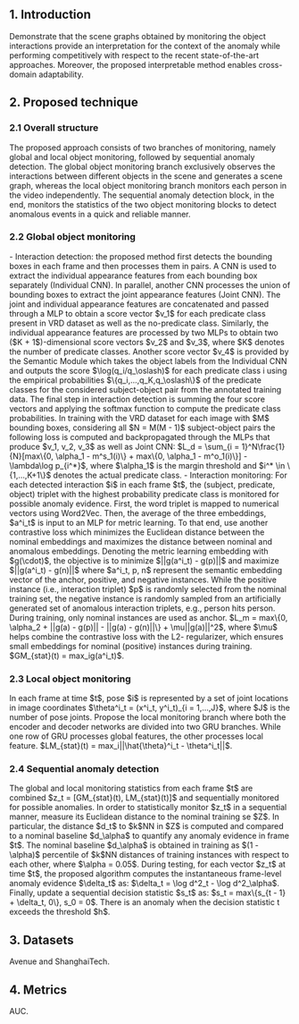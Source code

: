 <h2>1. Introduction</h2>
Demonstrate that the scene graphs obtained by monitoring the object interactions provide an interpretation for the context of the anomaly while performing competitively with respect to the recent state-of-the-art approaches. Moreover, the proposed interpretable method enables cross-domain adaptability.
<h2>2. Proposed technique</h2>
<h3>2.1 Overall structure</h3>
The proposed approach consists of two branches of monitoring, namely global and local object monitoring, followed by sequential anomaly detection. The global object monitoring branch exclusively observes the interactions between different objects in the scene and generates a scene graph, whereas the local object monitoring branch monitors each person in the video independently. The sequential anomaly detection block, in the end, monitors the statistics of the two object monitoring blocks to detect anomalous events in a quick and reliable manner.
<h3>2.2 Global object monitoring</h3>
- Interaction detection: the proposed method first detects the bounding boxes in each frame and then processes them in pairs. A CNN is used to extract the individual appearance features from each bounding box separately (Individual CNN). In parallel, another CNN processes the union of bounding boxes to extract the joint appearance features (Joint CNN). The joint and individual appearance features are concatenated and passed through a MLP to obtain a score vector $v_1$ for each predicate class present in VRD dataset as well as the no-predicate class. Similarly, the individual appearance features are processed by two MLPs to obtain two ($K + 1$)-dimensional score vectors $v_2$ and $v_3$, where $K$ denotes the number of predicate classes. Another score vector $v_4$ is provided by the Semantic Module which takes the object labels from the Individual CNN and outputs the score $\log(q_i/q_\oslash)$ for each predicate class i using the empirical probabilities $\{q_i,...,q_K,q_\oslash\}$ of the predicate classes for the considered subject-object pair from the annotated training data. The final step in interaction detection is summing the four score vectors and applying the softmax function to compute the predicate class probabilities. In training with the VRD dataset for each image with $M$ bounding boxes, considering all $N = M(M - 1)$ subject-object pairs the following loss is computed and backpropagated through the MLPs that produce $v_1, v_2, v_3$ as well as Joint CNN: $L_d = \sum_{i = 1}^N\frac{1}{N}[max\{0, \alpha_1 - m^s_1(i)\} + max\{0, \alpha_1 - m^o_1(i)\}] - \lambda\log p_{i^*}$, where $\alpha_1$ is the margin threshold and $i^* \in \{1,...,K+1\}$ denotes the actual predicate class.
- Interaction monitoring: For each detected interaction $i$ in each frame $t$, the (subject, predicate, object) triplet with the highest probability predicate class is monitored for possible anomaly evidence. First, the word triplet is mapped to numerical vectors using Word2Vec. Then, the average of the three embeddings, $a^i_t$ is input to an MLP for metric learning. To that end, use another contrastive loss which minimizes the Euclidean distance between the nominal embeddings and maximizes the distance between nominal and anomalous embeddings. Denoting the metric learning embedding with $g(\cdot)$, the objective is to minimize $||g(a^i_t) - g(p)||$ and maximize $||g(a^i_t) - g(n)||$ where $a^i_t, p, n$ represent the semantic embedding vector of the anchor, positive, and negative instances. While the positive instance (i.e., interaction triplet) $p$ is randomly selected from the nominal training set, the negative instance is randomly sampled from an artificially generated set of anomalous interaction triplets, e.g., person hits person. During training, only nominal instances are used as anchor. $L_m = max\{0, \alpha_2 + ||g(a) - g(p)|| - ||g(a) - g(n)||\} + \mu||g(a)||^2$, where $\mu$ helps combine the contrastive loss with the L2- regularizer, which ensures small embeddings for nominal (positive) instances during training. $GM_{stat}(t) = max_ig(a^i_t)$.
<h3>2.3 Local object monitoring</h3>
In each frame at time $t$, pose $i$ is represented by a set of joint locations in image coordinates $\theta^i_t = (x^i_t, y^i_t)_{i = 1,...,J}$, where $J$ is the number of pose joints. Propose the local monitoring branch where both the encoder and decoder networks are divided into two GRU branches. While one row of GRU processes global features, the other processes local feature. $LM_{stat}(t) = max_i||\hat{\theta}^i_t - \theta^i_t||$.
<h3>2.4 Sequential anomaly detection</h3>
The global and local monitoring statistics from each frame $t$ are combined $z_t = [GM_{stat}(t), LM_{stat}(t)]$ and sequentially monitored for possible anomalies. In order to statistically monitor $z_t$ in a sequential manner, measure its Euclidean distance to the nominal training se $Z$. In particular, the distance $d_t$ to $k$NN in $Z$ is computed and compared to a nominal baseline $d_\alpha$ to quantify any anomaly evidence in frame $t$. The nominal baseline $d_\alpha$ is obtained in training as $(1 - \alpha)$ percentile of $k$NN distances of training instances with respect to each other, where $\alpha = 0.05$. During testing, for each vector $z_t$ at time $t$, the proposed algorithm computes the instantaneous frame-level anomaly evidence $\delta_t$ as: $\delta_t = \log d^2_t - \log d^2_\alpha$. Finally, update a sequential decision statistic $s_t$ as: $s_t = max\{s_{t - 1} + \delta_t, 0\}, s_0 = 0$. There is an anomaly when the decision statistic t exceeds the threshold $h$.
<h2>3. Datasets</h2>
Avenue and ShanghaiTech.
<h2>4. Metrics</h2>
AUC.